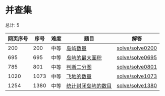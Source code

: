 # 并查集

<!--- table -->


总计: 5

| 网页序号 | 序号 | 难度 | 题目                    | 解答                      |
| ---- | ---- | ---- | ------------------ | ---------------- |
| 200 | 200 | 中等 | [岛屿数量](https://leetcode-cn.com/problems/number-of-islands/) | [solve/solve0200](../solve/solve0200)|
| 695 | 695 | 中等 | [岛屿的最大面积](https://leetcode-cn.com/problems/max-area-of-island/) | [solve/solve0695](../solve/solve0695)|
| 785 | 801 | 中等 | [判断二分图](https://leetcode-cn.com/problems/is-graph-bipartite/) | [solve/solve0801](../solve/solve0801)|
| 1020 | 1073 | 中等 | [飞地的数量](https://leetcode-cn.com/problems/number-of-enclaves/) | [solve/solve1073](../solve/solve1073)|
| 1254 | 1380 | 中等 | [统计封闭岛屿的数目](https://leetcode-cn.com/problems/number-of-closed-islands/) | [solve/solve1380](../solve/solve1380)|
